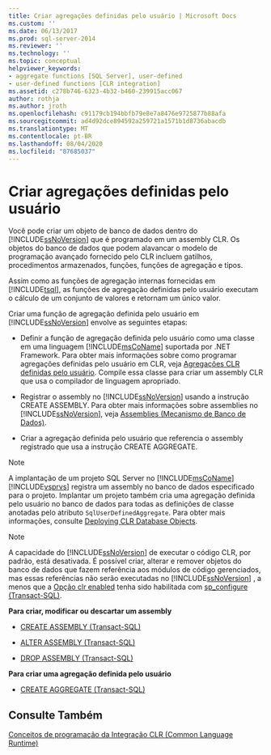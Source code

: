 ```yaml
---
title: Criar agregações definidas pelo usuário | Microsoft Docs
ms.custom: ''
ms.date: 06/13/2017
ms.prod: sql-server-2014
ms.reviewer: ''
ms.technology: ''
ms.topic: conceptual
helpviewer_keywords:
- aggregate functions [SQL Server], user-defined
- user-defined functions [CLR integration]
ms.assetid: c278b746-6323-4b32-b460-239915acc067
author: rothja
ms.author: jroth
ms.openlocfilehash: c91179cb194bbfb79e8e7a8476e9725877b88afa
ms.sourcegitcommit: ad4d92dce894592a259721a1571b1d8736abacdb
ms.translationtype: MT
ms.contentlocale: pt-BR
ms.lasthandoff: 08/04/2020
ms.locfileid: "87685037"
---
```

# <a name="create-user-defined-aggregates"></a>Criar agregações definidas pelo usuário
  Você pode criar um objeto de banco de dados dentro do [!INCLUDE[ssNoVersion](../../includes/ssnoversion-md.md)] que é programado em um assembly CLR. Os objetos do banco de dados que podem alavancar o modelo de programação avançado fornecido pelo CLR incluem gatilhos, procedimentos armazenados, funções, funções de agregação e tipos.  
  
 Assim como as funções de agregação internas fornecidas em [!INCLUDE[tsql](../../includes/tsql-md.md)], as funções de agregação definidas pelo usuário executam o cálculo de um conjunto de valores e retornam um único valor.  
  
 Criar uma função de agregação definida pelo usuário em [!INCLUDE[ssNoVersion](../../includes/ssnoversion-md.md)] envolve as seguintes etapas:  
  
-   Definir a função de agregação definida pelo usuário como uma classe em uma linguagem [!INCLUDE[msCoName](../../includes/msconame-md.md)] suportada por .NET Framework. Para obter mais informações sobre como programar agregações definidas pelo usuário em CLR, veja [Agregações CLR definidas pelo usuário](../clr-integration-database-objects-user-defined-functions/clr-user-defined-aggregates.md). Compile essa classe para criar um assembly CLR que usa o compilador de linguagem apropriado.  
  
-   Registrar o assembly no [!INCLUDE[ssNoVersion](../../includes/ssnoversion-md.md)] usando a instrução CREATE ASSEMBLY. Para obter mais informações sobre assemblies no [!INCLUDE[ssNoVersion](../../includes/ssnoversion-md.md)], veja [Assemblies &#40;Mecanismo de Banco de Dados&#41;](../clr-integration/assemblies-database-engine.md).  
  
-   Criar a agregação definida pelo usuário que referencia o assembly registrado que usa a instrução CREATE AGGREGATE.  
  
> [!NOTE]  
>  A implantação de um projeto SQL Server no [!INCLUDE[msCoName](../../includes/msconame-md.md)][!INCLUDE[vsprvs](../../includes/vsprvs-md.md)] registra um assembly no banco de dados especificado para o projeto. Implantar um projeto também cria uma agregação definida pelo usuário no banco de dados para todas as definições de classe anotadas pelo atributo `SqlUserDefinedAggregate`. Para obter mais informações, consulte [Deploying CLR Database Objects](../clr-integration/deploying-clr-database-objects.md).  
  
> [!NOTE]  
>  A capacidade do [!INCLUDE[ssNoVersion](../../includes/ssnoversion-md.md)] de executar o código CLR, por padrão, está desativada. É possível criar, alterar e remover objetos do banco de dados que fazem referência aos módulos de código gerenciados, mas essas referências não serão executadas no [!INCLUDE[ssNoVersion](../../includes/ssnoversion-md.md)] , a menos que a [Opção clr enabled](../../database-engine/configure-windows/clr-enabled-server-configuration-option.md) tenha sido habilitada com [sp_configure (Transact-SQL)](/sql/relational-databases/system-stored-procedures/sp-configure-transact-sql).  
  
 **Para criar, modificar ou descartar um assembly**  
  
-   [CREATE ASSEMBLY &#40;Transact-SQL&#41;](/sql/t-sql/statements/create-assembly-transact-sql)  
  
-   [ALTER ASSEMBLY &#40;Transact-SQL&#41;](/sql/t-sql/statements/alter-assembly-transact-sql)  
  
-   [DROP ASSEMBLY &#40;Transact-SQL&#41;](/sql/t-sql/statements/drop-assembly-transact-sql)  
  
 **Para criar uma agregação definida pelo usuário**  
  
-   [CREATE AGGREGATE &#40;Transact-SQL&#41;](/sql/t-sql/statements/create-aggregate-transact-sql)  
  
## <a name="see-also"></a>Consulte Também  
 [Conceitos de programação da Integração CLR &#40;Common Language Runtime&#41;](../clr-integration/common-language-runtime-clr-integration-programming-concepts.md)  
  
  
